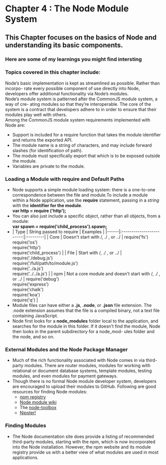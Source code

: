 # Chapter 4 : The Node Module System

## This Chapter focuses on the basics of Node and understanding its basic components.

### Here are some of my learnings you might find intersting

### Topics covered in this chapter include:

Node’s basic implementation is kept as streamlined as possible. Rather than incorpo- rate every possible component of use directly into Node, developers offer additional functionality via Node’s modules.<br>
Node’s module system is patterned after the CommonJS module system, a way of cre- ating modules so that they’re interoperable. The core of the system is a contract that developers adhere to in order to ensure that their modules play well with others.<br>
Among the CommonJS module system requirements implemented with Node are:
- Support is included for a require function that takes the module identifier and returns the exported API.
- The module name is a string of characters, and may include forward slashes (for identification of path).
- The module must specifically export that which is to be exposed outside the module.
- Variables are private to the module.

### Loading a Module with require and Default Paths

- Node supports a simple module loading system: there is a one-to-one correspondence between the file and module.To include a module within a Node application, use the **require** statement, passing in a *string* with the **identifier for the module**.<br>
**var http = require ('http');**
- You can also just include a specific object, rather than all objects, from a module:<br>
**var spawn = require('child_process').spawn;**
- | Type | String passed to require | Examples |
|------|:------------------------:|:---------|
| Core | Doesn't start with /, ./ , or ../ | require('fs')<br>require('os')<br>require('http')<br>require('child_process') |
| File | Start with /, ./ , or ../ | require('./debug.js')<br>require('/full/path/to/module.js')<br>require('../a.js')<br>require('../../a.js') |
| npm  | Not a core module and doesn't start with /, ./ , or ../ | require('debug')<br>require('express')<br>require('chalk')<br>require('koa')<br>require('q') |
- Module files can have either a **.js**, **.node**, or **.json** file extension. The .node extension assumes that the file is a compiled binary, not a text file containing JavaScript.
- Node first looks for a **node_modules** folder local to the application, and searches for the module in this folder. If it doesn’t find the module, Node then looks in the parent subdirectory for a node_mod- ules folder and the node, and so on.

### External Modules and the Node Package Manager

- Much of the rich functionality associated with Node comes in via third-party modules. There are router modules, modules for working with relational or document database systems, template modules, testing modules, and even modules for payment gateways.
- Though there is no formal Node module developer system, developers are encouraged to upload their modules to GitHub. Following are good resources for finding Node modules:
    - [npm registry](http://search.npmjs.org/)
    - [Node module wiki](https://github.com/joyent/node/wiki/modules)
    - The [node-toolbox](http://toolbox.no.de/)
    - [Nipster!](http://eirikb.github.com/nipster/)

### Finding Modules

- The Node documentation site does provide a listing of recommended third-party modules, starting with the npm, which is now incorporated into the Node installation. However, the npm website and its module registry provide us with a better view of what modules are used in most applications.

